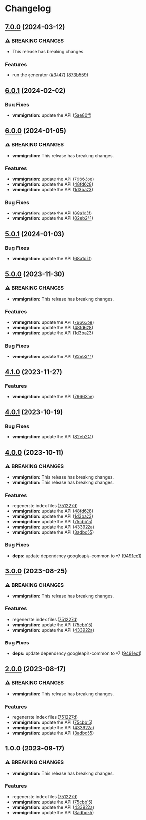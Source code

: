 # Changelog

## [7.0.0](https://github.com/googleapis/google-api-nodejs-client/compare/vmmigration-v6.0.1...vmmigration-v7.0.0) (2024-03-12)


### ⚠ BREAKING CHANGES

* This release has breaking changes.

### Features

* run the generator ([#3447](https://github.com/googleapis/google-api-nodejs-client/issues/3447)) ([873b559](https://github.com/googleapis/google-api-nodejs-client/commit/873b55950bcf04db37f08e8a62caa6e4a9b9c487))

## [6.0.1](https://github.com/googleapis/google-api-nodejs-client/compare/vmmigration-v6.0.0...vmmigration-v6.0.1) (2024-02-02)


### Bug Fixes

* **vmmigration:** update the API ([5ae80ff](https://github.com/googleapis/google-api-nodejs-client/commit/5ae80ff8788154f48906c4a3ef1f61fb0984414a))

## [6.0.0](https://github.com/googleapis/google-api-nodejs-client/compare/vmmigration-v5.0.1...vmmigration-v6.0.0) (2024-01-05)


### ⚠ BREAKING CHANGES

* **vmmigration:** This release has breaking changes.

### Features

* **vmmigration:** update the API ([79663be](https://github.com/googleapis/google-api-nodejs-client/commit/79663bea5fa5c94a40f21f595d33d7de1e4381bb))
* **vmmigration:** update the API ([48fd628](https://github.com/googleapis/google-api-nodejs-client/commit/48fd628faeb8187f5e895d136d4f4a2ee8f7bb13))
* **vmmigration:** update the API ([1d3ba23](https://github.com/googleapis/google-api-nodejs-client/commit/1d3ba236d410d2e8d04a508ab6283ceccda0bcaf))


### Bug Fixes

* **vmmigration:** update the API ([68a1d5f](https://github.com/googleapis/google-api-nodejs-client/commit/68a1d5fede479cce01e9543588460cede8f567b0))
* **vmmigration:** update the API ([82eb241](https://github.com/googleapis/google-api-nodejs-client/commit/82eb241b1f32866cdd051570657d8cee8715678a))

## [5.0.1](https://github.com/googleapis/google-api-nodejs-client/compare/vmmigration-v5.0.0...vmmigration-v5.0.1) (2024-01-03)


### Bug Fixes

* **vmmigration:** update the API ([68a1d5f](https://github.com/googleapis/google-api-nodejs-client/commit/68a1d5fede479cce01e9543588460cede8f567b0))

## [5.0.0](https://github.com/googleapis/google-api-nodejs-client/compare/vmmigration-v4.1.0...vmmigration-v5.0.0) (2023-11-30)


### ⚠ BREAKING CHANGES

* **vmmigration:** This release has breaking changes.

### Features

* **vmmigration:** update the API ([79663be](https://github.com/googleapis/google-api-nodejs-client/commit/79663bea5fa5c94a40f21f595d33d7de1e4381bb))
* **vmmigration:** update the API ([48fd628](https://github.com/googleapis/google-api-nodejs-client/commit/48fd628faeb8187f5e895d136d4f4a2ee8f7bb13))
* **vmmigration:** update the API ([1d3ba23](https://github.com/googleapis/google-api-nodejs-client/commit/1d3ba236d410d2e8d04a508ab6283ceccda0bcaf))


### Bug Fixes

* **vmmigration:** update the API ([82eb241](https://github.com/googleapis/google-api-nodejs-client/commit/82eb241b1f32866cdd051570657d8cee8715678a))

## [4.1.0](https://github.com/googleapis/google-api-nodejs-client/compare/vmmigration-v4.0.1...vmmigration-v4.1.0) (2023-11-27)


### Features

* **vmmigration:** update the API ([79663be](https://github.com/googleapis/google-api-nodejs-client/commit/79663bea5fa5c94a40f21f595d33d7de1e4381bb))

## [4.0.1](https://github.com/googleapis/google-api-nodejs-client/compare/vmmigration-v4.0.0...vmmigration-v4.0.1) (2023-10-19)


### Bug Fixes

* **vmmigration:** update the API ([82eb241](https://github.com/googleapis/google-api-nodejs-client/commit/82eb241b1f32866cdd051570657d8cee8715678a))

## [4.0.0](https://github.com/googleapis/google-api-nodejs-client/compare/vmmigration-v3.0.0...vmmigration-v4.0.0) (2023-10-11)


### ⚠ BREAKING CHANGES

* **vmmigration:** This release has breaking changes.
* **vmmigration:** This release has breaking changes.

### Features

* regenerate index files ([751227d](https://github.com/googleapis/google-api-nodejs-client/commit/751227d3926c946b5db5edb58f0086e074a61169))
* **vmmigration:** update the API ([48fd628](https://github.com/googleapis/google-api-nodejs-client/commit/48fd628faeb8187f5e895d136d4f4a2ee8f7bb13))
* **vmmigration:** update the API ([1d3ba23](https://github.com/googleapis/google-api-nodejs-client/commit/1d3ba236d410d2e8d04a508ab6283ceccda0bcaf))
* **vmmigration:** update the API ([75cbb15](https://github.com/googleapis/google-api-nodejs-client/commit/75cbb1513e9ea7b1d69b82c2fb24d8fbdde69554))
* **vmmigration:** update the API ([433922a](https://github.com/googleapis/google-api-nodejs-client/commit/433922ae8112bcc926d12e855a2c5a1ce5ea35de))
* **vmmigration:** update the API ([3adbd55](https://github.com/googleapis/google-api-nodejs-client/commit/3adbd5557e8fe26099233ea0609ce916418f2df9))


### Bug Fixes

* **deps:** update dependency googleapis-common to v7 ([9491ec1](https://github.com/googleapis/google-api-nodejs-client/commit/9491ec1cdc3c413e7d73edcfcd59cf5c28a7c855))

## [3.0.0](https://github.com/googleapis/google-api-nodejs-client/compare/vmmigration-v2.0.0...vmmigration-v3.0.0) (2023-08-25)


### ⚠ BREAKING CHANGES

* **vmmigration:** This release has breaking changes.

### Features

* regenerate index files ([751227d](https://github.com/googleapis/google-api-nodejs-client/commit/751227d3926c946b5db5edb58f0086e074a61169))
* **vmmigration:** update the API ([75cbb15](https://github.com/googleapis/google-api-nodejs-client/commit/75cbb1513e9ea7b1d69b82c2fb24d8fbdde69554))
* **vmmigration:** update the API ([433922a](https://github.com/googleapis/google-api-nodejs-client/commit/433922ae8112bcc926d12e855a2c5a1ce5ea35de))


### Bug Fixes

* **deps:** update dependency googleapis-common to v7 ([9491ec1](https://github.com/googleapis/google-api-nodejs-client/commit/9491ec1cdc3c413e7d73edcfcd59cf5c28a7c855))

## [2.0.0](https://github.com/googleapis/google-api-nodejs-client/compare/vmmigration-v1.0.0...vmmigration-v2.0.0) (2023-08-17)


### ⚠ BREAKING CHANGES

* **vmmigration:** This release has breaking changes.

### Features

* regenerate index files ([751227d](https://github.com/googleapis/google-api-nodejs-client/commit/751227d3926c946b5db5edb58f0086e074a61169))
* **vmmigration:** update the API ([75cbb15](https://github.com/googleapis/google-api-nodejs-client/commit/75cbb1513e9ea7b1d69b82c2fb24d8fbdde69554))
* **vmmigration:** update the API ([433922a](https://github.com/googleapis/google-api-nodejs-client/commit/433922ae8112bcc926d12e855a2c5a1ce5ea35de))
* **vmmigration:** update the API ([3adbd55](https://github.com/googleapis/google-api-nodejs-client/commit/3adbd5557e8fe26099233ea0609ce916418f2df9))

## 1.0.0 (2023-08-17)


### ⚠ BREAKING CHANGES

* **vmmigration:** This release has breaking changes.

### Features

* regenerate index files ([751227d](https://github.com/googleapis/google-api-nodejs-client/commit/751227d3926c946b5db5edb58f0086e074a61169))
* **vmmigration:** update the API ([75cbb15](https://github.com/googleapis/google-api-nodejs-client/commit/75cbb1513e9ea7b1d69b82c2fb24d8fbdde69554))
* **vmmigration:** update the API ([433922a](https://github.com/googleapis/google-api-nodejs-client/commit/433922ae8112bcc926d12e855a2c5a1ce5ea35de))
* **vmmigration:** update the API ([3adbd55](https://github.com/googleapis/google-api-nodejs-client/commit/3adbd5557e8fe26099233ea0609ce916418f2df9))
